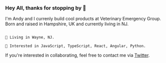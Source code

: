 ### Hey All, thanks for stopping by 🎉

I'm Andy and I currenly build cool products at Veterinary Emergency Group. Born and raised in Hampshire, UK and currently living in NJ.

````

📍 Living in Wayne, NJ.

🚀 Interested in JavaScript, TypeScript, React, Angular, Python.

````
If you're interested in collaborating, feel free to contact me via [Twitter](https://twitter.com/ANDY_J_Phill).
<!--
<!--
**andy-j-phillips/andy-j-phillips** is a ✨ _special_ ✨ repository because its `README.md` (this file) appears on your GitHub profile.

Here are some ideas to get you started:

- 🔭 I’m currently working on ...
- 🌱 I’m currently learning ...
- 👯 I’m looking to collaborate on ...
- 🤔 I’m looking for help with ...
- 💬 Ask me about ...
- 📫 How to reach me: ...
- 😄 Pronouns: ...
- ⚡ Fun fact: ...
-->
